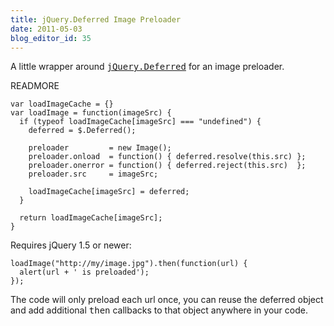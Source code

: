 ```yaml
---
title: jQuery.Deferred Image Preloader
date: 2011-05-03
blog_editor_id: 35
---
```


[jQuery.Deferred]: http://api.jquery.com/category/deferred-object/

A little wrapper around <tt>[jQuery.Deferred]</tt> for an image preloader.

READMORE

    var loadImageCache = {}
    var loadImage = function(imageSrc) {
      if (typeof loadImageCache[imageSrc] === "undefined") {
        deferred = $.Deferred();
  
        preloader         = new Image();
        preloader.onload  = function() { deferred.resolve(this.src) };
        preloader.onerror = function() { deferred.reject(this.src)  };
        preloader.src     = imageSrc;

        loadImageCache[imageSrc] = deferred;
      }
      
      return loadImageCache[imageSrc];
    }

Requires jQuery 1.5 or newer:

    loadImage("http://my/image.jpg").then(function(url) {
      alert(url + ' is preloaded');
    });
    
The code will only preload each url once, you can reuse the deferred object and add additional <tt>then</tt> callbacks to that object anywhere in your code.